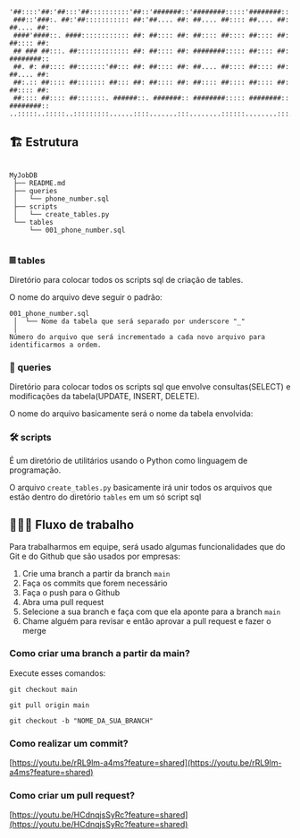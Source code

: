 ```
'##::::'##:'##:::'##::::::::::'##::'#######::'########:::::'########::'########::
 ###::'###:. ##:'##::::::::::: ##:'##.... ##: ##.... ##:::: ##.... ##: ##.... ##:
 ####'####::. ####:::::::::::: ##: ##:::: ##: ##:::: ##:::: ##:::: ##: ##:::: ##:
 ## ### ##:::. ##::::::::::::: ##: ##:::: ##: ########::::: ##:::: ##: ########::
 ##. #: ##:::: ##:::::::'##::: ##: ##:::: ##: ##.... ##:::: ##:::: ##: ##.... ##:
 ##:.:: ##:::: ##::::::: ##::: ##: ##:::: ##: ##:::: ##:::: ##:::: ##: ##:::: ##:
 ##:::: ##:::: ##:::::::. ######::. #######:: ########::::: ########:: ########::
..:::::..:::::..:::::::::......::::.......:::........::::::........:::........:::
```

## 🏗️ Estrutura


```

MyJobDB
 ├── README.md
 ├── queries
 │   └── phone_number.sql
 ├── scripts
 │   └── create_tables.py
 └── tables
     └── 001_phone_number.sql
     
```


### 𝄜  tables

Diretório para colocar todos os scripts sql de criação de tables.

O nome do arquivo deve seguir o padrão:

```
001_phone_number.sql
 │  └── Nome da tabela que será separado por underscore "_"
 │
Número do arquivo que será incrementado a cada novo arquivo para identificarmos a ordem.
```

### 🔎  queries

Diretório para colocar todos os scripts sql que envolve consultas(SELECT) e modificações da tabela(UPDATE, INSERT, DELETE).

O nome do arquivo basicamente será o nome da tabela envolvida:

### 🛠️ scripts

É um diretório de utilitários usando o Python como linguagem de programação.

O arquivo `create_tables.py` basicamente irá unir todos os arquivos que estão dentro do diretório `tables` em um só script sql

## 👨🏻‍💻 Fluxo de trabalho

Para trabalharmos em equipe, será usado algumas funcionalidades que do Git e do Github que são usados por empresas:

1. Crie uma branch a partir da branch `main`
2. Faça os commits que forem necessário
3. Faça o push para o Github
4. Abra uma pull request
5. Selecione a sua branch e faça com que ela aponte para a branch `main`
6. Chame alguém para revisar e então aprovar a pull request e fazer o merge


### Como criar uma branch a partir da main?

Execute esses comandos:

```shell
git checkout main
```
```shell
git pull origin main
```
```shell
git checkout -b "NOME_DA_SUA_BRANCH"
```

### Como realizar um commit?

[https://youtu.be/rRL9lm-a4ms?feature=shared](https://youtu.be/rRL9lm-a4ms?feature=shared)

### Como criar um pull request?

[https://youtu.be/HCdnqjsSyRc?feature=shared](https://youtu.be/HCdnqjsSyRc?feature=shared)
